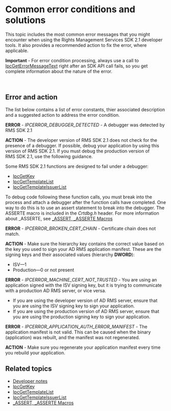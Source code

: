 ﻿
# Common error conditions and solutions
This topic includes the most common error messages that you might encounter when using the Rights Management Services SDK 2.1 developer tools. It also provides a recommended action to fix the error, where applicable.

**Important** - For error condition processing, always use a call to [IpcGetErrorMessageText](xref:msipc.ipcgeterrormessagetext) right after an SDK API call fails, so you get complete information about the nature of the error.

 

## Error and action ##
The list below contains a list of error constants, thier associated description and a suggested action to address the error condition.

**ERROR** - *IPCERROR_DEBUGGER_DETECTED* - A debugger was detected by RMS SDK 2.1

**ACTION** - The developer version of RMS SDK 2.1 does not check for the presence of a debugger. If possible, debug your application by using this version of RMS SDK 2.1.
If you must debug the production version of RMS SDK 2.1, use the following guidance.

Some RMS SDK 2.1 functions are designed to fail under a debugger:
- [IpcGetKey</strong>](xref:msipc.ipcgetkey)
- [IpcGetTemplateList](xref:msipc.ipcgettemplatelist)
- [IpcGetTemplateIssuerList](xref:msipc.ipcgettemplateissuerlist)

To debug code following these function calls, you must break into the process and attach a debugger after the function calls have completed. One way to do this is to use an assert statement to break into the debugger. The ASSERTE macro is included in the *Crtdbg.h* header.
For more information about \_ASSERTE, see [\_ASSERT, \_ASSERTE Macros](https://msdn.microsoft.com/en-us/library/ezb1wyez.aspx)

**ERROR** - *IPCERROR_BROKEN_CERT_CHAIN* - Certificate chain does not match.

**ACTION** - Make sure the hierarchy key contains the correct value based on the key you used to sign your AD RMS application manifest.
These are the signing keys and their associated values (hierarchy **DWORD**):
- ISV—1
- Production—0 or not present

**ERROR** - *IPCERROR_MACHINE_CERT_NOT_TRUSTED* - You are using an application signed with the ISV signing key, but it is trying to communicate with a production AD RMS server, or vice versa.

- If you are using the developer version of AD RMS server, ensure that you are using the ISV signing key to sign your application.
- If you are using the production version of AD RMS server, ensure that you are using the production signing key to sign your application.

**ERROR** - *IPCERROR_APPLICATION_AUTH_ERROR_MANIFEST* - The application manifest is not valid. This can be caused when the binary (application) was rebuilt, and the manifest was not regenerated.

**ACTION** - Make sure you regenerate your application manifest every time you rebuild your application.

## Related topics ##
* [Developer notes](developer_notes.md)
* [IpcGetKey](xref:msipc.ipcgetkey)
* [IpcGetTemplateList](xref:msipc.ipcgettemplatelist)
* [IpcGetTemplateIssuerList](xref:msipc.ipcgettemplateissuerlist)
* [\_ASSERT, \_ASSERTE Macros](https://msdn.microsoft.com/en-us/library/ezb1wyez.aspx)
 

 

